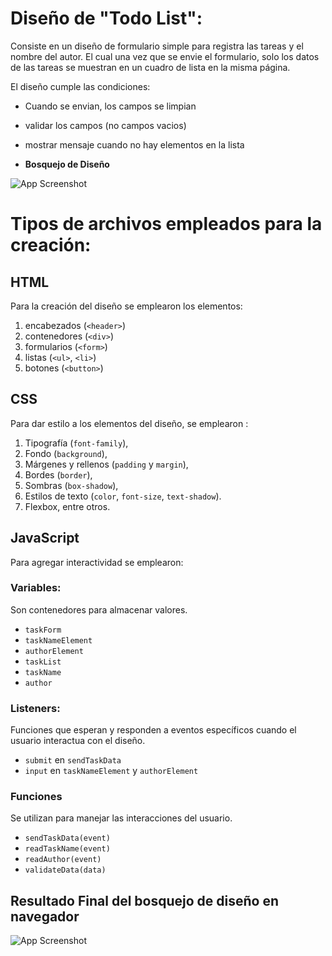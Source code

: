# Diseño de "Todo List": 

Consiste en un diseño de formulario simple para registra las tareas y el nombre del autor. El cual una vez que se envie el formulario, solo los datos de las tareas se muestran en un cuadro de lista en la misma página.

El diseño cumple las condiciones:
 - Cuando se envian, los campos se limpian
 - validar los campos (no campos vacios)
 - mostrar mensaje cuando no hay elementos en la lista

- **Bosquejo de Diseño**

![App Screenshot](https://i.ibb.co/RgLGwzf/Dise-o-de-lista-de-tareas.png)


# Tipos de archivos empleados para la creación: 

## HTML
Para la creación del diseño se emplearon los elementos:
 1. encabezados (`<header>`)
 2. contenedores (`<div>`)
 3. formularios (`<form>`)
 4. listas (`<ul>`, `<li>`)
 5. botones (`<button>`)

## CSS

Para dar estilo a los elementos del diseño, se emplearon :

1. Tipografía (`font-family`), 
2. Fondo (`background`), 
3. Márgenes y rellenos (`padding` y `margin`), 
4. Bordes (`border`), 
5. Sombras (`box-shadow`), 
6. Estilos de texto (`color`, `font-size`, `text-shadow`).
6. Flexbox, entre otros. 

## JavaScript

Para agregar interactividad se emplearon: 


### **Variables:**
Son contenedores para almacenar valores.

- `taskForm`
- `taskNameElement`
- `authorElement`
- `taskList`
- `taskName`
- `author`

### **Listeners:**

Funciones que esperan y responden a eventos específicos cuando el usuario interactua con el diseño.

- `submit` en `sendTaskData`
- `input` en `taskNameElement` y `authorElement`

### **Funciones**

Se utilizan  para manejar las interacciones del usuario.

- `sendTaskData(event)`
- `readTaskName(event)`
- `readAuthor(event)`
- `validateData(data)`



## **Resultado Final del bosquejo de  diseño en navegador**

![App Screenshot](https://i.ibb.co/kDtsMVv/lista.gif)
